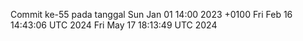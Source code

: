 Commit ke-55 pada tanggal Sun Jan 01 14:00 2023 +0100
Fri Feb 16 14:43:06 UTC 2024
Fri May 17 18:13:49 UTC 2024
